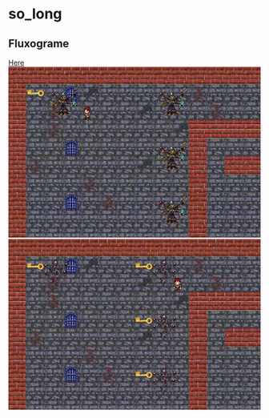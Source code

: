 # so_long

<h2>Fluxograme </h2>
<a href="https://whimsical.com/so-long-BGbWzB41UYGyM2fuiRCBRK">Here</a>
<img src="take_1.gif">
<img src="take2.gif">
